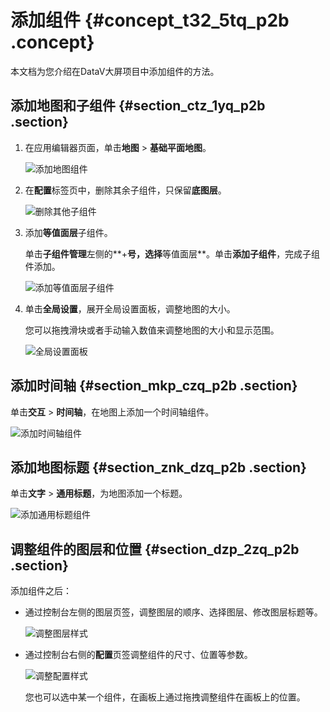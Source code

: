 # 添加组件 {#concept_t32_5tq_p2b .concept}

本文档为您介绍在DataV大屏项目中添加组件的方法。

## 添加地图和子组件 {#section_ctz_1yq_p2b .section}

1.  在应用编辑器页面，单击**地图** \> **基础平面地图**。

    ![添加地图组件](http://static-aliyun-doc.oss-cn-hangzhou.aliyuncs.com/assets/img/17485/15645554859278_zh-CN.png)

2.  在**配置**标签页中，删除其余子组件，只保留**底图层**。

    ![删除其他子组件](http://static-aliyun-doc.oss-cn-hangzhou.aliyuncs.com/assets/img/17485/15645554869279_zh-CN.png)

3.  添加**等值面层**子组件。

    单击**子组件管理**左侧的**+**号，选择**等值面层**。单击**添加子组件**，完成子组件添加。

    ![添加等值面层子组件](http://static-aliyun-doc.oss-cn-hangzhou.aliyuncs.com/assets/img/17485/15645554869280_zh-CN.png)

4.  单击**全局设置**，展开全局设置面板，调整地图的大小。

    您可以拖拽滑块或者手动输入数值来调整地图的大小和显示范围。

    ![全局设置面板](http://static-aliyun-doc.oss-cn-hangzhou.aliyuncs.com/assets/img/17485/15645554869281_zh-CN.png)


## 添加时间轴 {#section_mkp_czq_p2b .section}

单击**交互** \> **时间轴**，在地图上添加一个时间轴组件。

![添加时间轴组件](http://static-aliyun-doc.oss-cn-hangzhou.aliyuncs.com/assets/img/17485/15645554869282_zh-CN.png)

## 添加地图标题 {#section_znk_dzq_p2b .section}

单击**文字** \> **通用标题**，为地图添加一个标题。

![添加通用标题组件](http://static-aliyun-doc.oss-cn-hangzhou.aliyuncs.com/assets/img/17485/15645554869283_zh-CN.png)

## 调整组件的图层和位置 {#section_dzp_2zq_p2b .section}

添加组件之后：

-   通过控制台左侧的图层页签，调整图层的顺序、选择图层、修改图层标题等。

    ![调整图层样式](http://static-aliyun-doc.oss-cn-hangzhou.aliyuncs.com/assets/img/17485/15645554879285_zh-CN.png)

-   通过控制台右侧的**配置**页签调整组件的尺寸、位置等参数。

    ![调整配置样式](http://static-aliyun-doc.oss-cn-hangzhou.aliyuncs.com/assets/img/17485/15645554879286_zh-CN.png)

    您也可以选中某一个组件，在画板上通过拖拽调整组件在画板上的位置。


